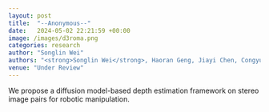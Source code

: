 ```yaml
---
layout: post
title:  "--Anonymous--"
date:   2024-05-02 22:21:59 +00:00
image: /images/d3roma.png
categories: research
author: "Songlin Wei"
authors: "<strong>Songlin Wei</strong>, Haoran Geng, Jiayi Chen, Congyue Deng, Wenbo Cui, Chengyang Zhao, Xiaomeng Fang, Leonidas Guibas, He Wang†"
venue: "Under Review"
---
```

We propose a diffusion model-based depth estimation framework on stereo image pairs for robotic manipulation.